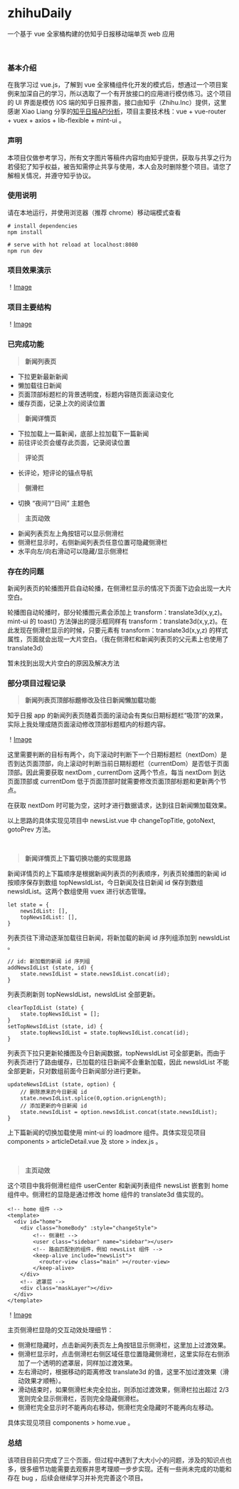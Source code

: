 # zhihuDaily 

一个基于 vue 全家桶构建的仿知乎日报移动端单页 web 应用

<br />

### 基本介绍

在我学习过 vue.js，了解到 vue 全家桶组件化开发的模式后，想通过一个项目案例来加深自己的学习，所以选取了一个有开放接口的应用进行模仿练习。这个项目的 UI 界面是模仿 IOS 端的知乎日报界面，接口由知乎（Zhihu.Inc）提供，这里感谢 Xiao Liang 分享的[知乎日报API分析](https://github.com/izzyleung/ZhihuDailyPurify/wiki/%E7%9F%A5%E4%B9%8E%E6%97%A5%E6%8A%A5-API-%E5%88%86%E6%9E%90)，项目主要技术栈：vue + vue-router + vuex + axios + lib-flexible + mint-ui 。

### 声明

本项目仅做参考学习，所有文字图片等稿件内容均由知乎提供，获取与共享之行为若侵犯了知乎权益，被告知需停止共享与使用，本人会及时删除整个项目。请您了解相关情况，并遵守知乎协议。

### 使用说明
请在本地运行，并使用浏览器（推荐 chrome）移动端模式查看

```
# install dependencies
npm install

# serve with hot reload at localhost:8080
npm run dev
```

### 项目效果演示
！[Image](https://github.com/himscxh/zhihuDaily/blob/master/src/assets/images/total.gif)

### 项目主要结构 
！[Image](https://github.com/himscxh/zhihuDaily/blob/master/src/assets/images/main.png)

### 已完成功能
> **新闻列表页**
- 下拉更新最新新闻
- 懒加载往日新闻
- 页面顶部标题栏的背景透明度，标题内容随页面滚动变化
- 缓存页面，记录上次的阅读位置

> **新闻详情页**
- 下拉加载上一篇新闻，底部上拉加载下一篇新闻
- 前往评论页会缓存此页面，记录阅读位置

> **评论页**
- 长评论，短评论的锚点导航

> **侧滑栏**
- 切换 “夜间”/“日间” 主题色

> **主页动效**
- 新闻列表页左上角按钮可以显示侧滑栏
- 侧滑栏显示时，右侧新闻列表页任意位置可隐藏侧滑栏
- 水平向左/向右滑动可以隐藏/显示侧滑栏

### 存在的问题

新闻列表页的轮播图开启自动轮播，在侧滑栏显示的情况下页面下边会出现一大片空白。

轮播图自动轮播时，部分轮播图元素会添加上 transform：translate3d(x,y,z)。mint-ui 的 toast() 方法弹出的提示框同样有 transform：translate3d(x,y,z)。在此发现在侧滑栏显示的时候，只要元素有 transform：translate3d(x,y,z) 的样式属性，页面就会出现一大片空白。（我在侧滑栏和新闻列表页的父元素上也使用了 translate3d）

暂未找到出现大片空白的原因及解决方法

### 部分项目过程记录

>  **新闻列表页顶部标题修改及往日新闻懒加载功能**

知乎日报 app 的新闻列表页随着页面的滚动会有类似日期标题栏“吸顶”的效果，实际上我处理成随页面滚动修改顶部标题框内的标题内容。

！[Image](https://github.com/himscxh/zhihuDaily/blob/master/src/assets/images/newsList.gif)

这里需要判断的目标有两个，向下滚动时判断下一个日期标题栏（nextDom）是否到达页面顶部，向上滚动时判断当前日期标题栏（currentDom）是否低于页面顶部。因此需要获取 nextDom , currentDom 这两个节点，每当 nextDom 到达页面顶部或 currentDom 低于页面顶部时就需要修改页面顶部标题和更新两个节点。

在获取 nextDom 时可能为空，这时才进行数据请求，达到往日新闻懒加载效果。

以上思路的具体实现见项目中 newsList.vue 中 changeTopTitle, gotoNext, gotoPrev 方法。

<br/>

> **新闻详情页上下篇切换功能的实现思路**

新闻详情页的上下篇顺序是根据新闻列表页的列表顺序，列表页轮播图的新闻 id 按顺序保存到数组 topNewsIdList，今日新闻及往日新闻 id 保存到数组 newsIdList。这两个数组使用 vuex 进行状态管理。

```
let state = {
	newsIdList: [],
	topNewsIdList: [],
}
```

列表页往下滑动逐渐加载往日新闻，将新加载的新闻 id 序列组添加到 newsIdList 。

```
// id: 新加载的新闻 id 序列组 
addNewsIdList (state, id) {
	state.newsIdList = state.newsIdList.concat(id);
}
```

列表页刷新则 topNewsIdList，newsIdList 全部更新。

```
clearTopIdList (state) {
	state.topNewsIdList = [];
}
setTopNewsIdList (state, id) {
	state.topNewsIdList = state.topNewsIdList.concat(id);
}	
```

列表页下拉只更新轮播图及今日新闻数据，topNewsIdList 可全部更新。而由于列表页进行了路由缓存，已加载的往日新闻不会重新加载，因此 newsIdList 不能全部更新，只对数组前面今日新闻部分进行更新。

```
updateNewsIdList (state, option) {
    // 删除原来的今日新闻 id
	state.newsIdList.splice(0,option.orignLength);
	// 添加更新的今日新闻 id
	state.newsIdList = option.newsIdList.concat(state.newsIdList);
}
```

上下篇新闻的切换加载使用 mint-ui 的 loadmore 组件。具体实现见项目 components > articleDetail.vue 及 store > index.js 。

<br/>

> **主页动效**

这个项目中我将侧滑栏组件 userCenter 和新闻列表组件 newsList 嵌套到 home 组件中。侧滑栏的显隐是通过修改 home 组件的 translate3d 值实现的。

```
<!-- home 组件 -->
<template>
  <div id="home">
    <div class="homeBody" :style="changeStyle">
        <!-- 侧滑栏 -->
        <user class="sidebar" name="sidebar"></user>
        <!-- 路由匹配到的组件，例如 newsList 组件 -->
        <keep-alive include="newsList">
          <router-view class="main" ></router-view>
        </keep-alive>
    </div>
    <!-- 遮罩层 -->
    <div class="maskLayer"></div>
  </div>
</template>
```

！[Image](https://github.com/himscxh/zhihuDaily/blob/master/src/assets/images/home.gif)

主页侧滑栏显隐的交互动效处理细节：

- 侧滑栏隐藏时，点击新闻列表页左上角按钮显示侧滑栏，这里加上过渡效果。
- 侧滑栏显示时，点击侧滑栏右侧区域任意位置隐藏侧滑栏，这里实际在右侧添加了一个透明的遮罩层，同样加过渡效果。
- 左右滑动时，根据移动的距离修改 translate3d 的值，这里不加过渡效果（滑动效果才顺畅）。
- 滑动结束时，如果侧滑栏未完全拉出，则添加过渡效果，侧滑栏拉出超过 2/3 宽则完全显示侧滑栏，否则完全隐藏侧滑栏。
- 侧滑栏完全显示时不能再向右移动，侧滑栏完全隐藏时不能再向左移动。

具体实现见项目 components > home.vue 。

### 总结

该项目目前只完成了三个页面，但过程中遇到了大大小小的问题，涉及的知识点也多，很多细节功能需要去观察并思考理顺一步步实现。还有一些尚未完成的功能和存在 bug ，后续会继续学习并补充完善这个项目。






